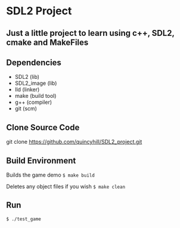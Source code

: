 # SDL2 Project
## Just a little project to learn using c++, SDL2, cmake and MakeFiles

## Dependencies 
* SDL2 (lib)
* SDL2_image (lib)
* lld (linker)
* make (build tool)
* g++ (compiler)
* git (scm)


## Clone Source Code
git clone https://github.com/quincyhill/SDL2_project.git

## Build Environment
Builds the game demo
`$ make build`

Deletes any object files if you wish
`$ make clean`

## Run
`$ ./test_game`
